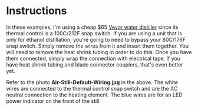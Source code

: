 # Instructions

In these examples, I'm using a cheap $65 [Vevor water distiller](https://www.amazon.com/dp/B0CN2SBJLT) since its thermal control is a 100C/212F snap switch. If you are using a unit that is only for ethanol distillation, you're going to need to bypass your 80C/176F snap switch. Simply remove the wires from it and insert them together. You will need to remove the heat shrink tubing in order to do this. Once you have them connected, simply wrap the connection with electrical tape. If you have heat shrink tubing and blade connector couplers, that's even better yet.

Refer to the photo **Air-Still-Default-Wiring.jpg** in the above. The white wires are connected to the thermal control snap switch and are the AC neutral connection to the heating element. The blue wires are for an LED power indicator on the front of the still.
